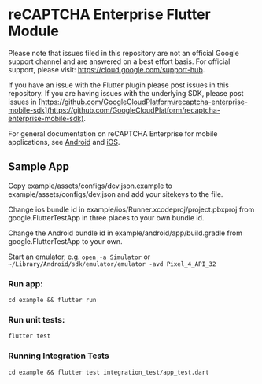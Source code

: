 # reCAPTCHA Enterprise Flutter Module

Please note that issues filed in this repository are not an official Google
support channel and are answered on a best effort basis. For official support,
please visit: https://cloud.google.com/support-hub.

If you have an issue with the Flutter plugin please post issues in this
repository. If you are having issues with the underlying SDK, please post issues
in
[https://github.com/GoogleCloudPlatform/recaptcha-enterprise-mobile-sdk](https://github.com/GoogleCloudPlatform/recaptcha-enterprise-mobile-sdk).

For general documentation on reCAPTCHA Enterprise for mobile applications, see
[Android](https://cloud.google.com/recaptcha-enterprise/docs/instrument-android-apps)
and
[iOS](https://cloud.google.com/recaptcha-enterprise/docs/instrument-ios-apps).

## Sample App

Copy example/assets/configs/dev.json.example to example/assets/configs/dev.json
and add your sitekeys to the file.

Change ios bundle id in example/ios/Runner.xcodeproj/project.pbxproj from
google.FlutterTestApp in three places to your own bundle id.

Change the Android bundle id in example/android/app/build.gradle from
google.FlutterTestApp to your own.

Start an emulator, e.g. `open -a Simulator` or
`~/Library/Android/sdk/emulator/emulator -avd Pixel_4_API_32`

### Run app:

```
cd example && flutter run
```

### Run unit tests:

```
flutter test
```

### Running Integration Tests

```
cd example && flutter test integration_test/app_test.dart
```
